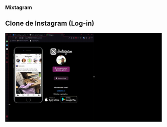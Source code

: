### Mixtagram

## Clone de Instagram (Log-in)

![preview](https://github.com/Monty-Gabriel/mixtagram/blob/main/preview/mixtagram.gif)
